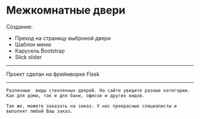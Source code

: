 Межкомнатные двери
==================

Создание:

* Преход на страницу выброной двери
* Шаблон меню
* Карусель Bootstrap
* Slick slider 
---------------------

Проект сделан на фреймворке Flask

----------------------------------

	Различные  виды стеклянных дверей. На сайте увидите разные категории. Как для дома, так и для бани, офисов и других видов.
      
	Так же, можете заказать на заказ. У нас прекрасные специалисты и выполнят любой Ваш заказ. 
